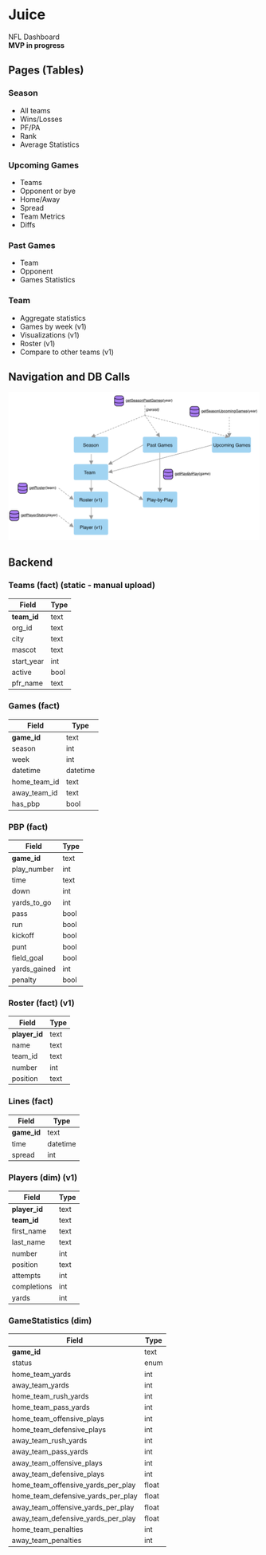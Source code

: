 # Juice
NFL Dashboard <br>
**MVP in progress**

## Pages (Tables)
### Season
* All teams
* Wins/Losses
* PF/PA
* Rank
* Average Statistics 

### Upcoming Games
* Teams
* Opponent or bye
* Home/Away
* Spread
* Team Metrics
* Diffs

### Past Games
* Team
* Opponent
* Games Statistics

### Team
* Aggregate statistics
* Games by week (v1)
* Visualizations (v1)
* Roster (v1)
* Compare to other teams (v1)

## Navigation and DB Calls
![Navigation](/images/navigation.png)

## Backend
### Teams (fact) (static - manual upload)
| Field       | Type |
|-------------|------|
| **team_id** | text |
| org_id      | text |
| city        | text |
| mascot      | text |
| start_year  | int  |
| active      | bool |
| pfr_name    | text |

### Games (fact) 
| Field        | Type     |
|--------------|----------|
| **game_id**  | text     |
| season       | int      |
| week         | int      |
| datetime     | datetime |
| home_team_id | text     |
| away_team_id | text     |
| has_pbp      | bool     |

### PBP (fact)
| Field        | Type |
|--------------|------|
| **game_id**  | text |
| play_number  | int  |
| time         | text |
| down         | int  |
| yards_to_go  | int  |
| pass         | bool |
| run          | bool |
| kickoff      | bool |
| punt         | bool |
| field_goal   | bool |
| yards_gained | int  |
| penalty      | bool |

### Roster (fact) (v1)
| Field         | Type |
|---------------|------|
| **player_id** | text |
| name          | text |
| team_id       | text |
| number        | int  |
| position      | text |

### Lines (fact)
| Field       | Type     |
|-------------|----------|
| **game_id** | text     |
| time        | datetime |
| spread      | int      |

### Players (dim) (v1)
| Field         | Type |
|---------------|------|
| **player_id** | text |
| **team_id**   | text |
| first_name    | text |
| last_name     | text |
| number        | int  |
| position      | text |
| attempts      | int  |
| completions   | int  |
| yards         | int  |

### GameStatistics (dim) 
| Field                              | Type  |
|------------------------------------|-------|
| **game_id**                        | text  |
| status                             | enum  |
| home_team_yards                    | int   |
| away_team_yards                    | int   |
| home_team_rush_yards               | int   |
| home_team_pass_yards               | int   |
| home_team_offensive_plays          | int   |
| home_team_defensive_plays          | int   |
| away_team_rush_yards               | int   |
| away_team_pass_yards               | int   |
| away_team_offensive_plays          | int   |
| away_team_defensive_plays          | int   |
| home_team_offensive_yards_per_play | float |
| home_team_defensive_yards_per_play | float |
| away_team_offensive_yards_per_play | float |
| away_team_defensive_yards_per_play | float |
| home_team_penalties                | int   |
| away_team_penalties                | int   |
